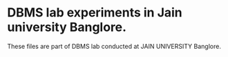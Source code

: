 # DBMS lab experiments in Jain university Banglore.
These files are part of DBMS lab conducted at JAIN UNIVERSITY Banglore.
